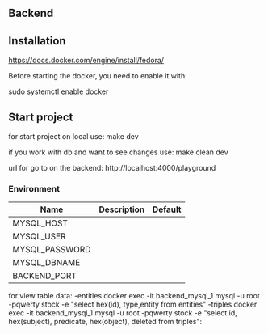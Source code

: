 ## Backend

## Installation

https://docs.docker.com/engine/install/fedora/

Before starting the docker, you need to enable it with:

sudo systemctl enable docker

## Start project

for start project on local use:
make dev

if you work with db and want to see changes use:
make clean dev

url for go to on the backend: http://localhost:4000/playground

### Environment

| Name           | Description | Default |
| -------------- | ----------- | ------- |
| MYSQL_HOST     |             |         |
| MYSQL_USER     |             |         |
| MYSQL_PASSWORD |             |         |
| MYSQL_DBNAME   |             |         |
| BACKEND_PORT   |             |         |

for view table data:
-entities
docker exec -it backend_mysql_1 mysql -u root -pqwerty stock -e "select hex(id), type,entity from entities"
-triples
docker exec -it backend_mysql_1 mysql -u root -pqwerty stock -e "select id, hex(subject), predicate, hex(object), deleted from triples": 
